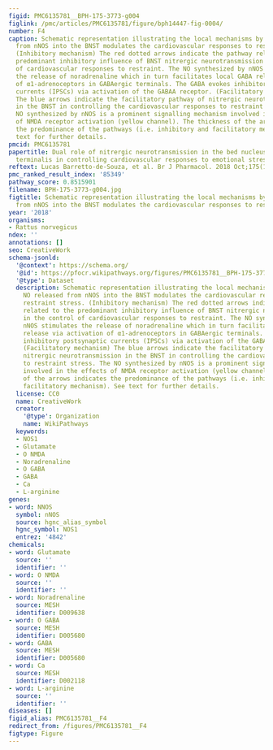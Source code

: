```yaml
---
figid: PMC6135781__BPH-175-3773-g004
figlink: /pmc/articles/PMC6135781/figure/bph14447-fig-0004/
number: F4
caption: Schematic representation illustrating the local mechanisms by which NO released
  from nNOS into the BNST modulates the cardiovascular responses to restraint stress.
  (Inhibitory mechanism) The red dotted arrows indicate the pathway related to the
  predominant inhibitory influence of BNST nitrergic neurotransmission in the control
  of cardiovascular responses to restraint. The NO synthesized by nNOS stimulates
  the release of noradrenaline which in turn facilitates local GABA release via activation
  of α1‐adrenoceptors in GABAergic terminals. The GABA evokes inhibitory postsynaptic
  currents (IPSCs) via activation of the GABAA receptor. (Facilitatory mechanism)
  The blue arrows indicate the facilitatory pathway of nitrergic neurotransmission
  in the BNST in controlling the cardiovascular responses to restraint stress. The
  NO synthesized by nNOS is a prominent signalling mechanism involved in the effects
  of NMDA receptor activation (yellow channel). The thickness of the arrows indicates
  the predominance of the pathways (i.e. inhibitory and facilitatory mechanism). See
  text for further details.
pmcid: PMC6135781
papertitle: Dual role of nitrergic neurotransmission in the bed nucleus of the stria
  terminalis in controlling cardiovascular responses to emotional stress in rats.
reftext: Lucas Barretto‐de‐Souza, et al. Br J Pharmacol. 2018 Oct;175(19):3773-3783.
pmc_ranked_result_index: '85349'
pathway_score: 0.8515901
filename: BPH-175-3773-g004.jpg
figtitle: Schematic representation illustrating the local mechanisms by which NO released
  from nNOS into the BNST modulates the cardiovascular responses to restraint stress
year: '2018'
organisms:
- Rattus norvegicus
ndex: ''
annotations: []
seo: CreativeWork
schema-jsonld:
  '@context': https://schema.org/
  '@id': https://pfocr.wikipathways.org/figures/PMC6135781__BPH-175-3773-g004.html
  '@type': Dataset
  description: Schematic representation illustrating the local mechanisms by which
    NO released from nNOS into the BNST modulates the cardiovascular responses to
    restraint stress. (Inhibitory mechanism) The red dotted arrows indicate the pathway
    related to the predominant inhibitory influence of BNST nitrergic neurotransmission
    in the control of cardiovascular responses to restraint. The NO synthesized by
    nNOS stimulates the release of noradrenaline which in turn facilitates local GABA
    release via activation of α1‐adrenoceptors in GABAergic terminals. The GABA evokes
    inhibitory postsynaptic currents (IPSCs) via activation of the GABAA receptor.
    (Facilitatory mechanism) The blue arrows indicate the facilitatory pathway of
    nitrergic neurotransmission in the BNST in controlling the cardiovascular responses
    to restraint stress. The NO synthesized by nNOS is a prominent signalling mechanism
    involved in the effects of NMDA receptor activation (yellow channel). The thickness
    of the arrows indicates the predominance of the pathways (i.e. inhibitory and
    facilitatory mechanism). See text for further details.
  license: CC0
  name: CreativeWork
  creator:
    '@type': Organization
    name: WikiPathways
  keywords:
  - NOS1
  - Glutamate
  - O NMDA
  - Noradrenaline
  - O GABA
  - GABA
  - Ca
  - L-arginine
genes:
- word: NNOS
  symbol: nNOS
  source: hgnc_alias_symbol
  hgnc_symbol: NOS1
  entrez: '4842'
chemicals:
- word: Glutamate
  source: ''
  identifier: ''
- word: O NMDA
  source: ''
  identifier: ''
- word: Noradrenaline
  source: MESH
  identifier: D009638
- word: O GABA
  source: MESH
  identifier: D005680
- word: GABA
  source: MESH
  identifier: D005680
- word: Ca
  source: MESH
  identifier: D002118
- word: L-arginine
  source: ''
  identifier: ''
diseases: []
figid_alias: PMC6135781__F4
redirect_from: /figures/PMC6135781__F4
figtype: Figure
---
```

